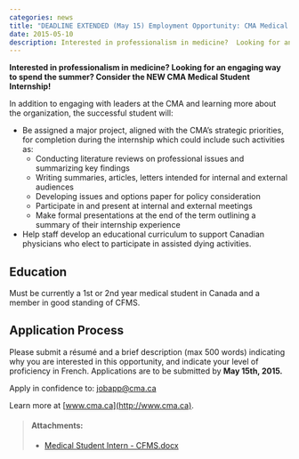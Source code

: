 ```yaml
---
categories: news
title: "DEADLINE EXTENDED (May 15) Employment Opportunity: CMA Medical Student Intern"
date: 2015-05-10
description: Interested in professionalism in medicine?  Looking for an engaging way to spend the summer?  Consider the NEW CMA Medical Student Internship!
---
```


**Interested in professionalism in medicine?  Looking for an engaging way to spend the summer?  Consider the NEW CMA Medical Student Internship!** 

In addition to engaging with leaders at the CMA and learning more about the organization, the successful student will:
 
- Be assigned a major project, aligned with the CMA’s strategic priorities, for completion during the internship which could include such activities as:
	- Conducting literature reviews on professional issues and summarizing key findings
	- Writing summaries, articles, letters intended for internal and external audiences
	- Developing issues and options paper for policy consideration
	- Participate in and present at internal and external meetings
	- Make formal presentations at the end of the term outlining a summary of their internship experience
- Help staff develop an educational curriculum to support Canadian physicians who elect to participate in assisted dying activities.
 
## **Education**

Must be currently a 1st or 2nd year medical student in Canada and a member in good standing of CFMS.

## **Application Process**

Please submit a résumé and a brief description (max 500 words) indicating why you are interested in this opportunity, and indicate your level of proficiency in French.  Applications are to be submitted by **May 15th, 2015.**

Apply in confidence to: [jobapp@cma.ca](mailto:jobapp@cma.ca)

Learn more at [www.cma.ca](http://www.cma.ca).

> #### **Attachments:**
> - [Medical Student Intern - CFMS.docx](/files/updates/Medical%20Student%20Intern%20-%20CFMS.docx)